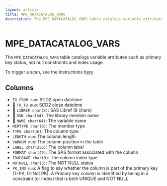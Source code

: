 ```yaml
---
layout: article
title: MPE_DATACATALOG_VARS
description: The MPE_DATACATALOG_VARS table catalogs variable attributes such as primary key status, not null constraints and index usage.
---
```


# MPE_DATACATALOG_VARS

The `MPE_DATACATALOG_VARS` table catalogs variable attributes such as primary key status, not null constraints and index usage.

To trigger a scan, see the instructions [here](https://docs.datacontroller.io/admin-services/#refresh-data-catalog)

## Columns

 - `TX_FROM num`: SCD2 open datetime 
 - 🔑 `TX_TO num`: SCD2 close datetime
 - 🔑 `LIBREF char(8)`: SAS Libref (8 chars)
 - 🔑 `DSN char(64)`: The library member name
 - 🔑 `NAME char(64)`: The variable name
 - `MEMTYPE char(8)`: The member type
 - `TYPE char(16)`: The column type
 - `LENGTH num`: The column length
 - `VARNUM num`: The column position in the table
 - `LABEL char(256)`: The column label
 - `FORMAT char(49)`: The SAS format associated with the column
 - `IDXUSAGE char(9)`: The column index type
 - `NOTNULL char(3)`: The NOT NULL status
 - `PK_IND num`: A flag to say whether the column is part of the primary key (1=PK, 0=Not PK).  A Primary key column is identified by being in a constraint (or index) that is both UNIQUE and NOT NULL.



